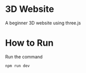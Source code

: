 # 3D Website

A beginner 3D website using three.js

# How to Run

Run the command

```sh
npm run dev
```